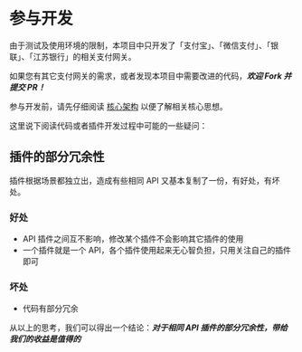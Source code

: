 # 参与开发

由于测试及使用环境的限制，本项目中只开发了「支付宝」、「微信支付」、「银联」、「江苏银行」的相关支付网关。

如果您有其它支付网关的需求，或者发现本项目中需要改进的代码，**_欢迎 Fork 并提交 PR！_**

参与开发前，请先仔细阅读 [核心架构](/docs/v3/kernel/kernel.md) 以便了解相关核心思想。

这里说下阅读代码或者插件开发过程中可能的一些疑问：

## 插件的部分冗余性

插件根据场景都独立出，造成有些相同 API 又基本复制了一份，有好处，有坏处。

### 好处

- API 插件之间互不影响，修改某个插件不会影响其它插件的使用
- 一个插件就是一个 API，各个插件使用起来无心智负担，只用关注自己的插件即可

### 坏处

- 代码有部分冗余

从以上的思考，我们可以得出一个结论：**_对于相同 API 插件的部分冗余性，带给我们的收益是值得的_**
